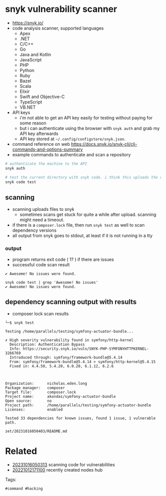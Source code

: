# snyk vulnerability scanner

- https://snyk.io/
- code analysis scanner, supported languages
  - Apex
  - .NET
  - C/C++
  - Go
  - Java and Kotlin
  - JavaScript
  - PHP
  - Python
  - Ruby
  - Bazel
  - Scala
  - Elixir
  - Swift and Objective-C
  - TypeScript
  - VB.NET
- API keys
  - i'm not able to get an API key easily for testing without paying for some reason
  - but i can authenticate using the browser with `snyk auth` and grab my API key afterwards
  - API key stored at `~/.config/configstore/snyk.json`.
- command reference on web https://docs.snyk.io/snyk-cli/cli-commands-and-options-summary
- example commands to authenticate and scan a repository
```bash
# authenticate the machine to the API
snyk auth

# test the current directory with snyk code. i think this uploads the code.
snyk code test
```

## scanning
- scanning uploads files to snyk
  - sometimes scans get stuck for quite a while after upload. scanning might need a timeout.
- if there is a `composer.lock` file, then run `snyk test` as well to scan dependency versions
- all output from snyk goes to stdout, at least if it is not running in a tty

### output
- program returns exit code ( 1? ) if there are issues
- successful code scan result
```
✔ Awesome! No issues were found.

snyk code test | grep 'Awesome! No issues'
✔ Awesome! No issues were found.
```

## dependency scanning output with results
- composer lock scan results
```
└─$ snyk test

Testing /home/parallels/testing/symfony-actuator-bundle...

✗ High severity vulnerability found in symfony/http-kernel
  Description: Authentication Bypass
  Info: https://security.snyk.io/vuln/SNYK-PHP-SYMFONYHTTPKERNEL-3266769
  Introduced through: symfony/framework-bundle@5.4.14
  From: symfony/framework-bundle@5.4.14 > symfony/http-kernel@5.4.15
  Fixed in: 4.4.50, 5.4.20, 6.0.20, 6.1.12, 6.2.6



Organization:      nicholas.eden.long
Package manager:   composer
Target file:       composer.lock
Project name:      akondas/symfony-actuator-bundle
Open source:       no
Project path:      /home/parallels/testing/symfony-actuator-bundle
Licenses:          enabled

Tested 33 dependencies for known issues, found 1 issue, 1 vulnerable path.
```

` zet/20231016050403/README.md `

# Related

- [20231016050313](/zet/20231016050313/README.md) scanning code for vulnerabilities
- [20221012171100](/zet/20221012171100/README.md) recently created nodes hub

Tags:

    #command #hacking
